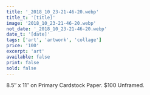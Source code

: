 ```yaml
---
title: '_2018_10_23-21-46-20.webp'
title_t: '[title]'
image: '2018_10_23-21-46-20.webp'
not_date: '_2018_10_23-21-46-20.webp'
date_t: '[date]'
tags: ['art', 'artwork', 'collage']
price: '100'
excerpt: 'art'
available: false
print: false
sold: false
---
```



8.5″ x 11″ on Primary Cardstock Paper.
$100 Unframed.
